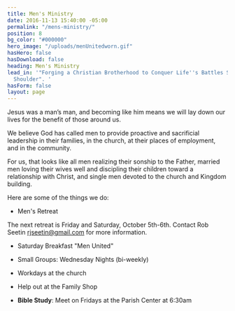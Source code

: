 ```yaml
---
title: Men's Ministry
date: 2016-11-13 15:40:00 -05:00
permalink: "/mens-ministry/"
position: 8
bg_color: "#000000"
hero_image: "/uploads/menUnitedworn.gif"
hasHero: false
hasDownload: false
heading: Men's Ministry
lead_in: '"Forging a Christian Brotherhood to Conquer Life''s Battles Shoulder to
  Shoulder". '
hasForm: false
layout: page
---
```


Jesus was a man’s man, and becoming like him means we will lay down our lives for the benefit of those around us.

We believe God has called men to provide proactive and sacrificial leadership in their families, in the church, at their places of employment, and in the community.

For us, that looks like all men realizing their sonship to the Father, married men loving their wives well and discipling their children toward a relationship with Christ, and single men devoted to the church and Kingdom building.

Here are some of the things we do:

* Men's Retreat

The next retreat is Friday and Saturday, October 5th-6th. Contact Rob Seetin rjseetin@gmail.com for more information.

* Saturday Breakfast "Men United"

* Small Groups: Wednesday Nights (bi-weekly)

* Workdays at the church

* Help out at the Family Shop

* **Bible Study**: Meet on Fridays at the Parish Center at 6:30am
  